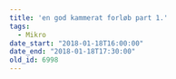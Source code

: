 ```yaml
---
title: 'en god kammerat forløb part 1.'
tags:
  - Mikro
date_start: "2018-01-18T16:00:00"
date_end: "2018-01-18T17:30:00"
old_id: 6998
---
```

